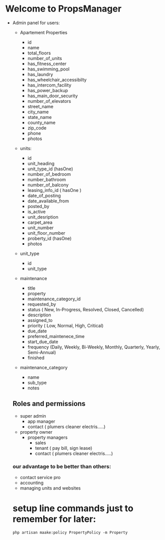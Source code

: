 # Welcome to PropsManager

-   Admin panel for users:

    -   Apartement Properties
        -   id
        -   name
        -   total_floors
        -   number_of_units
        -   has_fitness_center
        -   has_swimming_pool
        -   has_laundry
        -   has_wheelchair_accessibilty
        -   has_intercom_facility
        -   has_power_backup
        -   has_main_door_security
        -   number_of_elevators
        -   street_name
        -   city_name
        -   state_name
        -   county_name
        -   zip_code
        -   phone
        -   photos
    -   units:
        -   id
        -   unit_heading
        -   unit_type_id (hasOne)
        -   number_of_bedroom
        -   number_bathroom
        -   number_of_balcony
        -   leasing_info_id ( hasOne )
        -   date_of_posting
        -   date_available_from
        -   posted_by
        -   is_active
        -   unit_desription
        -   carpet_area
        -   unit_number
        -   unit_floor_number
        -   proberty_id (hasOne)
        -   photos
    -   unit_type
        -   id
        -   unit_type
    -   maintenance
        -   title
        -   property
        -   maintenance_category_id
        -   requested_by
        -   status ( New, In-Progress, Resolved, Closed, Cancelled)
        -   description
        -   assigned_to
        -   priority ( Low, Normal, High, Critical)
        -   due_date
        -   preferred_maintenece_time
        -   start_due_date
        -   frequency (Daily, Weekly, Bi-Weekly, Monthly, Quarterly, Yearly, Semi-Annual)
        -   finished
    -   maintenance_category

        -   name
        -   sub_type
        -   notes

    ## Roles and permissions

    -   super admin
        -   app manager
        -   contact ( plumers cleaner electris.....)
    -   property owner
        -   property managers
            -   sales
            -   tenant ( pay bill, sign lease)
            -   contact ( plumers cleaner electris.....)

    ### our advantage to be better than others:

    -   contact service pro
    -   accounting
    -   managing units and websites

    # setup line commands just to remember for later:

    `php artisan maake:policy PropertyPolicy -m Property`
